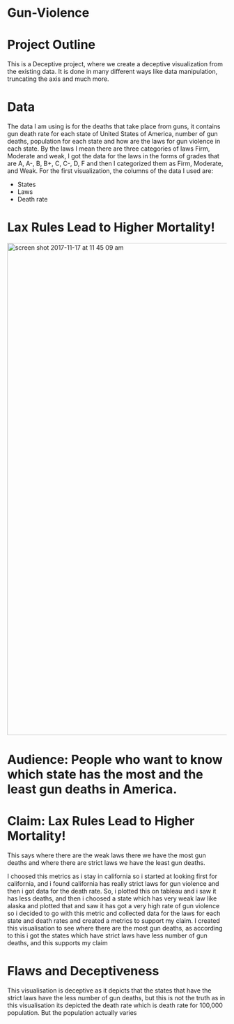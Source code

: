 # Gun-Violence
# Project Outline
This is a Deceptive project, where we create a deceptive visualization from the existing data. It is done in many different ways like data manipulation, truncating the axis and much more.
# Data
The data I am using is for the deaths that take place from guns, it contains gun death rate for each state of United States of America, number of gun deaths, population for each state and how are the laws for gun violence in each state. By the laws I mean there are three categories of laws Firm, Moderate and weak, I got the data for the laws in the forms of grades that are A, A-, B, B+, C, C-, D, F and then I categorized them as Firm, Moderate, and Weak. 
For the first visualization, the columns of the data I used are:
-	States
-	Laws
-	Death rate

# Lax Rules Lead to Higher Mortality!

<img width="1129" alt="screen shot 2017-11-17 at 11 45 09 am" src="https://user-images.githubusercontent.com/32226800/32965872-daab374c-cb8c-11e7-8c19-d8d7bc8a0d0f.png">

# Audience: People who want to know which state has the most and the least gun deaths in America.

# Claim: Lax Rules Lead to Higher Mortality! 
This says where there are the weak laws there we have the most gun deaths and where there are strict laws we have the least gun deaths.

I choosed this metrics as i stay in california so i started at looking first for california, and i found california has really strict laws for gun violence and then i got data for the death rate. So, i plotted this on tableau and i saw it has less deaths, and then i choosed a state which has very weak law like alaska and plotted that and saw it has got a very high rate of gun violence so i decided to go with this metric and collected data for the laws for each state and death rates and created a metrics to support my claim.
I created this visualisation to see where there are the most gun deaths, as according to this i got the states which have strict laws have less number of gun deaths, and this supports my claim

# Flaws and Deceptiveness 
This visualisation is deceptive as it depicts that the states that have the strict laws have the less number of gun deaths, but this is not the truth as in this visualisation its depicted the death rate which is death rate for 100,000 population. But the population actually varies 
